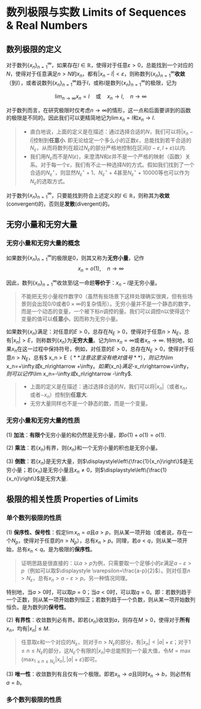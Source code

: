 # 数列极限与实数 Limits of Sequences & Real Numbers

## 数列极限的定义

对于数列$\{x_n\}_{n=1}^{\infty}$，如果存在$l\in\mathbb{R}$，使得对于任意$\varepsilon>0$，总能找到一个对应的$N$，使得对于任意满足$n>N$的$x_n$，都有$\vert x_n-l\vert <\varepsilon$，则称数列$\{x_n\}_{n=1}^{\infty}$**收敛**（到$l$），或者说数列$\{x_n\}_{n=1}^{\infty}$趋于$l$，或称$l$是数列$\{x_n\}_{n=1}^{\infty}$的极限，记为

$$
\lim_{n\rightarrow\infty}x_n = l\quad\text{或}\quad x_n\rightarrow l,\quad n\rightarrow\infty
$$

对于数列而言，在研究极限时仅考虑$n\rightarrow\infty$的情形，这一点和后面要讲到的函数的极限是不同的。因此我们可以更精简地记为$\displaystyle \lim x_n = l$和$x_n\rightarrow l$.

> - 直白地说，上面的定义是在描述：通过选择合适的$N$，我们可以将$\vert x_n - l\vert$控制到**任意小**. 即无论给定一个多么小的正数$\varepsilon$，总能找到若干合适的$N_\varepsilon$，从而将数列在超过$N_\varepsilon$的部分严格地控制在区间$(l-\varepsilon, l+\varepsilon)$以内.
> - 我们用$N_\varepsilon$而不是$N(\varepsilon)$，来澄清$N$和$\varepsilon$并不是一个严格的映射（函数）关系。对于每一个$\varepsilon$，我们有不止一种选择$N$的方式。假如我们找到了一个合适的$N^\star_\varepsilon$，则显然$N^\star_\varepsilon+1$、$N^\star_\varepsilon+4$甚至$N^\star_\varepsilon+10000$等也可以作为$N_\varepsilon$的选取方式。

对于数列$\{x_n\}_{n=1}^{\infty}$，只要能找到符合上述定义的$l\in\mathbb{R}$，则称其为**收敛**(convergent)的，否则是**发散**(divergent)的。

## 无穷小量和无穷大量

### 无穷小量和无穷大量的概念

如果数列$\{x_n\}_{n=1}^{\infty}$的极限是0，则其又称为**无穷小量**，记作
$$
x_n = o(1),\quad n\rightarrow\infty
$$

因此，数列$\{x_n\}_{n=1}^{\infty}$收敛至$l$这一命题**等价于**：$x_n-l$是无穷小量。

> 不能把无穷小量视作数字0（虽然有些场景下这样处理确实很爽，但有些场景则会出现0/0或者$0\times\infty$的复杂情形）。无穷小量并不是一个静态的数字，而是一个动态的变量，一个被下标$n$调控的量。我们可以调控$n$以使得这个变量的值可以**任意小**，因而称为无穷小量。

如果数列$\{x_n\}$满足：对任意的$E>0$，总存在$N_E>0$，使得对于任意$n>N_E$，总有$\vert x_n\vert > E$，则称数列$\{x_n\}$为**无穷大量**。记为$\lim x_n=\infty$或者$x_n\rightarrow\infty$. 特别地，如果$x_n$在这一过程中保持符号，例如，对任意的$E>0$，总存在$N_E>0$，使得对于任意$n>N_E$，总有$ x_n > E$（**注意这里没有绝对值号**），则记为$\lim x_n=+\infty$或$x_n\rightarrow +\infty$。如果$\{x_n\}$满足$-x_n\rightarrow+\infty$，则可以记作$\lim x_n=-\infty$或$x_n\rightarrow -\infty$.

> - 上面的定义是在描述：通过选择合适的$N$，我们可以将$\vert x_n\vert$（或者$x_n$，或者$-x_n$）控制到**任意大**.
> - 无穷大量同样也不是一个静态的数，而是一个变量。

### 无穷小量和无穷大量的性质

(1) **加法**：**有限个**无穷小量的和仍然是无穷小量，即$o(1)+o(1)=o(1)$.

(2) **乘法**：若$\{x_n\}$有界，则$\{x_n\}$和一个无穷小量的积也是无穷小量。

(3) **倒数**：若$\{x_n\}$是无穷大量，则$\displaystyle\left\{\frac{1}{x_n}\right\}$是无穷小量；若$\{x_n\}$是无穷小量且$x_n\neq 0$，则$\displaystyle\left\{\frac{1}{x_n}\right\}$是无穷大量.

## 极限的相关性质 Properties of Limits

### 单个数列极限的性质

(1) **保序性、保号性**：假定$\lim x_n = a$且$a > p$，则从某一项开始（或者说，存在一个$N_p$，使得对于任意的$n>N_p$），总有$x_n>p$。同理，若$a < q$，则从某一项开始，总有$x_n < q$。是为极限的**保序性**。

> 证明思路是很直接的：以$a>p$为例，只需要取一个足够小的$\varepsilon$满足$a-\varepsilon>p$（例如可以取$\displaystyle \varepsilon=\frac{a-p}{2}$）。则对任意$n>N_\varepsilon$，总有$x_n>a-\varepsilon>p$。另一种情况同理。

特别地，当$a>0$时，可以取$p=0$；当$a<0$时，可以取$q=0$。即：若数列趋于一个正数，则从某一项开始数列恒正；若数列趋于一个负数，则从某一项开始数列恒负。是为数列的**保号性**。

(2) **有界性**：收敛数列必有界。即若$\{x_n\}$收敛到$a$，则存在$M>0$，使得对于**所有**$x_n$，均有$\vert x_n\vert \leqslant M$.

> 任意取$\varepsilon$和一个对应的$N_\varepsilon$，则对于$n>N_\varepsilon$的部分，有$\vert x_n \vert < \vert a\vert + \varepsilon$；对于$1\leqslant n \leqslant N_\varepsilon$的部分，这$N_\varepsilon$个有限的$\vert x_n \vert$中总能照到一个最大值，令$\displaystyle M=\max\left\{\max_{1\leqslant n\leqslant N_\varepsilon}|x_n|, \vert a\vert + \varepsilon\right\}$即可。

(3) **唯一性**：收敛数列有且仅有一个极限。即若$x_n\rightarrow a$且同时$x_n\rightarrow b$，则必然有$a=b$。

### 多个数列极限的性质